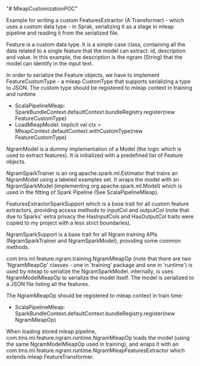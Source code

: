 "# MleapCustomizationPOC"

Example for writing a custom FeaturesExtractor (A Transformer) -  which uses a custom data type - in Sprak,
 serializing it as a stage in mleap pipeline and reading it from the serialized file.

Feature is a custom data type. It is a simple case class, containing all the data related to a single feature that the
 model can extract: id, description and value.
 In this example, the description is the ngram (String) that the model can identify in the input text.

In order to serialize the Feature objects, we have to implement FeatureCustomType - a mleap CustomType that supports serializing a type to JSON.
 The custom type should be registered to mleap context in training and runtime
 * ScalaPipelineMleap: SparkBundleContext.defaultContext.bundleRegistry.register(new FeatureCustomType)
 * LoadMleapModel: implicit val ctx = MleapContext.defaultContext.withCustomType(new FeatureCustomType)

NgramModel is a dummy implementation of a Model (the logic which is used to extract features). It is initialized with a
  predefined list of Feature objects.

NgramSparkTrainer is an org.apache.spark.ml.Estimator that trains an NgramModel using a labeled examples set. It wraps the
model with an NgramSparkModel (implementing org.apache.spark.ml.Model) which is used in the fitting of Spark Pipeline (See ScalaPipelineMleap).

FeaturesExtractorSparkSupport which is a base trait for all custom feature extractors, providing access methods to inputCol and outputCol (note that due to Sparks' extra privacy the HasInputCols and HasOutputCol traits were copied to
  my project with a less strict boundaries).

NgramSparkSupport is a base trait for all Ngram training APIs (NgramSparkTrainer and NgramSparkModel), providing some common methods.

com.tms.ml.feature.ngram.training.NgramMleapOp (note that there are two 'NgramMleapOp' classes - one in 'training' package and one in 'runtime')
  is used by mleap to serialize the NgramSparkModel. internally, is uses NgramModelMleapOp to serialize the model itself. The model is serialized to a JSON file
  listing all the features.

The NgramMleapOp should be registered to mleap context in train time:
 * ScalaPipelineMleap: SparkBundleContext.defaultContext.bundleRegistry.register(new NgramMleapOp)

When loading stored mleap pipeline, com.tms.ml.feature.ngram.runtime.NgramMleapOp loads the model (using the same NgramModelMleapOp used in training),
  and wraps it with an com.tms.ml.feature.ngram.runtime.NgramMleapFeaturesExtractor which extends mleap FeatureTransformer.